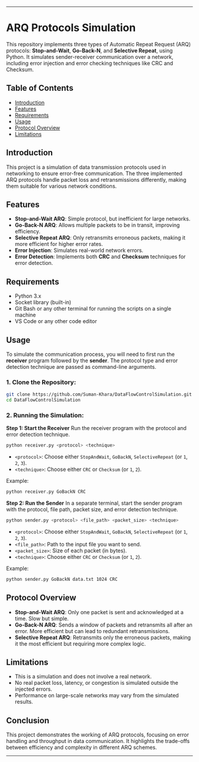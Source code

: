 
---

# ARQ Protocols Simulation

This repository implements three types of Automatic Repeat Request (ARQ) protocols: **Stop-and-Wait**, **Go-Back-N**, and **Selective Repeat**, using Python. It simulates sender-receiver communication over a network, including error injection and error checking techniques like CRC and Checksum.

## Table of Contents
- [Introduction](#introduction)
- [Features](#features)
- [Requirements](#requirements)
- [Usage](#usage)
- [Protocol Overview](#protocol-overview)
- [Limitations](#limitations)

## Introduction
This project is a simulation of data transmission protocols used in networking to ensure error-free communication. The three implemented ARQ protocols handle packet loss and retransmissions differently, making them suitable for various network conditions.

## Features
- **Stop-and-Wait ARQ**: Simple protocol, but inefficient for large networks.
- **Go-Back-N ARQ**: Allows multiple packets to be in transit, improving efficiency.
- **Selective Repeat ARQ**: Only retransmits erroneous packets, making it more efficient for higher error rates.
- **Error Injection**: Simulates real-world network errors.
- **Error Detection**: Implements both **CRC** and **Checksum** techniques for error detection.

## Requirements
- Python 3.x
- Socket library (built-in)
- Git Bash or any other terminal for running the scripts on a single machine
- VS Code or any other code editor

## Usage
To simulate the communication process, you will need to first run the **receiver** program followed by the **sender**. The protocol type and error detection technique are passed as command-line arguments.

### 1. Clone the Repository:
```bash
git clone https://github.com/Suman-Khara/DataFlowControlSimulation.git
cd DataFlowControlSimulation
```

### 2. Running the Simulation:

**Step 1: Start the Receiver**
Run the receiver program with the protocol and error detection technique.
```bash
python receiver.py <protocol> <technique>
```
- `<protocol>`: Choose either `StopAndWait`, `GoBackN`, `SelectiveRepeat` (or `1`, `2`, `3`).
- `<technique>`: Choose either `CRC` or `Checksum` (or `1`, `2`).

Example:
```bash
python receiver.py GoBackN CRC
```

**Step 2: Run the Sender**
In a separate terminal, start the sender program with the protocol, file path, packet size, and error detection technique.
```bash
python sender.py <protocol> <file_path> <packet_size> <technique>
```
- `<protocol>`: Choose either `StopAndWait`, `GoBackN`, `SelectiveRepeat` (or `1`, `2`, `3`).
- `<file_path>`: Path to the input file you want to send.
- `<packet_size>`: Size of each packet (in bytes).
- `<technique>`: Choose either `CRC` or `Checksum` (or `1`, `2`).

Example:
```bash
python sender.py GoBackN data.txt 1024 CRC
```

## Protocol Overview
- **Stop-and-Wait ARQ**: Only one packet is sent and acknowledged at a time. Slow but simple.
- **Go-Back-N ARQ**: Sends a window of packets and retransmits all after an error. More efficient but can lead to redundant retransmissions.
- **Selective Repeat ARQ**: Retransmits only the erroneous packets, making it the most efficient but requiring more complex logic.

## Limitations
- This is a simulation and does not involve a real network.
- No real packet loss, latency, or congestion is simulated outside the injected errors.
- Performance on large-scale networks may vary from the simulated results.
  
## Conclusion
This project demonstrates the working of ARQ protocols, focusing on error handling and throughput in data communication. It highlights the trade-offs between efficiency and complexity in different ARQ schemes.

---
